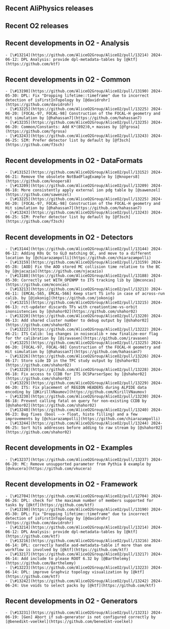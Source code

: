 ## Recent AliPhysics releases
## Recent O2 releases
## Recent developments in O2 - Analysis
	- [\#13214](https://github.com/AliceO2Group/AliceO2/pull/13214) 2024-06-12: DPL Analysis: provide dpl-metadata-tables by [@ktf](https://github.com/ktf)
## Recent developments in O2 - Common
	- [\#13190](https://github.com/AliceO2Group/AliceO2/pull/13190) 2024-05-30: DPL: Fix "Dropping lifetime::timeframe" due to incorrect detection of isFirstInTopology by [@davidrohr](https://github.com/davidrohr)
	- [\#13225](https://github.com/AliceO2Group/AliceO2/pull/13225) 2024-06-20: [FOCAL-97, FOCAL-98] Construction of the FOCAL-H geometry and Hit simulation by [@hahassan7](https://github.com/hahassan7)
	- [\#13235](https://github.com/AliceO2Group/AliceO2/pull/13235) 2024-06-20: Common/Constants: Add K*(892)0,+ masses by [@fgrosa](https://github.com/fgrosa)
	- [\#13243](https://github.com/AliceO2Group/AliceO2/pull/13243) 2024-06-25: SIM: Prefer detector list by default by [@f3sch](https://github.com/f3sch)
## Recent developments in O2 - DataFormats
	- [\#13152](https://github.com/AliceO2Group/AliceO2/pull/13152) 2024-06-21: Remove the obsolete NotBadFlagExample by [@knopers8](https://github.com/knopers8)
	- [\#13209](https://github.com/AliceO2Group/AliceO2/pull/13209) 2024-06-18: More consistently apply external ion pdg table by [@sawenzel](https://github.com/sawenzel)
	- [\#13225](https://github.com/AliceO2Group/AliceO2/pull/13225) 2024-06-20: [FOCAL-97, FOCAL-98] Construction of the FOCAL-H geometry and Hit simulation by [@hahassan7](https://github.com/hahassan7)
	- [\#13243](https://github.com/AliceO2Group/AliceO2/pull/13243) 2024-06-25: SIM: Prefer detector list by default by [@f3sch](https://github.com/f3sch)
## Recent developments in O2 - Detectors
	- [\#13144](https://github.com/AliceO2Group/AliceO2/pull/13144) 2024-06-12: Adding K0s Qc to GLO matching QC, and move to a different location by [@chiarazampolli](https://github.com/chiarazampolli)
	- [\#13159](https://github.com/AliceO2Group/AliceO2/pull/13159) 2024-05-28: [AOD] Fix the AOD stored MC collision time relative to the BC by [@njacazio](https://github.com/njacazio)
	- [\#13188](https://github.com/AliceO2Group/AliceO2/pull/13188) 2024-05-30: Correctly set WITH_OPENMP to ITS tracking lib by [@mconcas](https://github.com/mconcas)
	- [\#13213](https://github.com/AliceO2Group/AliceO2/pull/13213) 2024-06-11: [EMCAL-565, EMCAL-566] Keep start TS info in case of across-run calib. by [@jokonig](https://github.com/jokonig)
	- [\#13215](https://github.com/AliceO2Group/AliceO2/pull/13215) 2024-06-13: rct-updater discards TFs with creationtime-vs-orbit inonsistencies by [@shahor02](https://github.com/shahor02)
	- [\#13220](https://github.com/AliceO2Group/AliceO2/pull/13220) 2024-06-13: Add shared cluster number to debug output by [@shahor02](https://github.com/shahor02)
	- [\#13222](https://github.com/AliceO2Group/AliceO2/pull/13222) 2024-06-21: ITS Calib: log changes in noisecalib + new finalize-eor flag for thr calibration by [@iravasen](https://github.com/iravasen)
	- [\#13225](https://github.com/AliceO2Group/AliceO2/pull/13225) 2024-06-20: [FOCAL-97, FOCAL-98] Construction of the FOCAL-H geometry and Hit simulation by [@hahassan7](https://github.com/hahassan7)
	- [\#13226](https://github.com/AliceO2Group/AliceO2/pull/13226) 2024-06-17: Store side ID in the TPC study output by [@shahor02](https://github.com/shahor02)
	- [\#13228](https://github.com/AliceO2Group/AliceO2/pull/13228) 2024-06-18: Fix access to CCDB for ITS DCSParserSpec by [@shahor02](https://github.com/shahor02)
	- [\#13229](https://github.com/AliceO2Group/AliceO2/pull/13229) 2024-06-20: ITS: Fix placement of REGION HEADERS during ALPIDE data encoding by [@KirillVNaumov](https://github.com/KirillVNaumov)
	- [\#13230](https://github.com/AliceO2Group/AliceO2/pull/13230) 2024-06-18: Prevent calling fatal on query for non-existing CCDB by [@shahor02](https://github.com/shahor02)
	- [\#13240](https://github.com/AliceO2Group/AliceO2/pull/13240) 2024-06-23: Bug fixes (bool --> float, histo filling) and a few improvements by [@chiarazampolli](https://github.com/chiarazampolli)
	- [\#13244](https://github.com/AliceO2Group/AliceO2/pull/13244) 2024-06-25: Sort hits addresses before adding to raw stream by [@shahor02](https://github.com/shahor02)
## Recent developments in O2 - Examples
	- [\#13237](https://github.com/AliceO2Group/AliceO2/pull/13237) 2024-06-20: MC: Remove unsupported parameter from Pythia 8 example by [@vkucera](https://github.com/vkucera)
## Recent developments in O2 - Framework
	- [\#12704](https://github.com/AliceO2Group/AliceO2/pull/12704) 2024-06-26: DPL: check for the maximum number of members supported for tasks by [@ktf](https://github.com/ktf)
	- [\#13190](https://github.com/AliceO2Group/AliceO2/pull/13190) 2024-05-30: DPL: Fix "Dropping lifetime::timeframe" due to incorrect detection of isFirstInTopology by [@davidrohr](https://github.com/davidrohr)
	- [\#13214](https://github.com/AliceO2Group/AliceO2/pull/13214) 2024-06-12: DPL Analysis: provide dpl-metadata-tables by [@ktf](https://github.com/ktf)
	- [\#13216](https://github.com/AliceO2Group/AliceO2/pull/13216) 2024-06-14: DPL: correctly handle aod-metadata-table if more than one workflow is involved by [@ktf](https://github.com/ktf)
	- [\#13217](https://github.com/AliceO2Group/AliceO2/pull/13217) 2024-06-14: Add include to please ROOT 6.32 by [@Barthelemy](https://github.com/Barthelemy)
	- [\#13223](https://github.com/AliceO2Group/AliceO2/pull/13223) 2024-06-14: DPL: improve Graphviz topology visualization by [@ktf](https://github.com/ktf)
	- [\#13242](https://github.com/AliceO2Group/AliceO2/pull/13242) 2024-06-24: Use voids to select packs by [@ktf](https://github.com/ktf)
## Recent developments in O2 - Generators
	- [\#13231](https://github.com/AliceO2Group/AliceO2/pull/13231) 2024-06-19: [Gen] Abort if sub-generator is not configured correctly by [@benedikt-voelkel](https://github.com/benedikt-voelkel)
